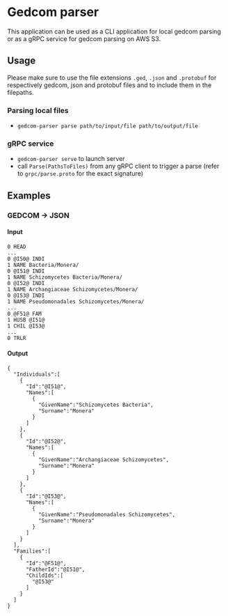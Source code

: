 # Gedcom parser
This application can be used as a CLI application for local gedcom parsing or as a gRPC service for gedcom parsing on AWS S3.
## Usage
Please make sure to use the file extensions `.ged`, `.json` and `.protobuf` for respectively gedcom, json and protobuf files and to include them in the filepaths.
### Parsing local files
* `gedcom-parser parse path/to/input/file path/to/output/file`
### gRPC service
* `gedcom-parser serve` to launch server
* call `Parse(PathsToFiles)` from any gRPC client to trigger a parse (refer to `grpc/parse.proto` for the exact signature)
   
## Examples
### GEDCOM -> JSON
#### Input
```
0 HEAD
...
0 @I50@ INDI
1 NAME Bacteria/Monera/
0 @I51@ INDI
1 NAME Schizomycetes Bacteria/Monera/
0 @I52@ INDI
1 NAME Archangiaceae Schizomycetes/Monera/
0 @I53@ INDI
1 NAME Pseudomonadales Schizomycetes/Monera/
...
0 @F51@ FAM
1 HUSB @I51@
1 CHIL @I53@
...
0 TRLR
```
#### Output
```json5
{
  "Individuals":[
    {
      "Id":"@I51@",
      "Names":[
        {
          "GivenName":"Schizomycetes Bacteria",
          "Surname":"Monera"
        }
      ]
    },
    {
      "Id":"@I52@",
      "Names":[
        {
          "GivenName":"Archangiaceae Schizomycetes",
          "Surname":"Monera"
        }
      ]
    },
    {
      "Id":"@I53@",
      "Names":[
        {
          "GivenName":"Pseudomonadales Schizomycetes",
          "Surname":"Monera"
        }
      ]
    }
  ],
  "Families":[
    {
      "Id":"@F51@",
      "FatherId":"@I51@",
      "ChildIds":[
        "@I53@"
      ]
    }
  ]
}
```

